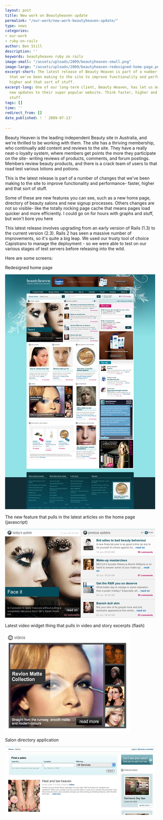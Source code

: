 ```yaml
---
layout: post
title: New work on Beautyheaven update
permalink: "/our-work/new-work-beautyheaven-update/"
type: news
categories:
- our-work
- ruby-on-rails
author: Ben Still
description: ''
keywords: beautyheaven ruby on rails
image-small: "/assets/uploads/2009/beautyheaven-small.png"
image-large: "/assets/uploads/2009/beautyheaven-redesigned-home-page.png"
excerpt-short: The latest release of Beauty Heaven is part of a number of changes
  that we've been making to the site to improve functionality and performance - faster,
  higher and that sort of stuff.
excerpt-long: One of our long-term client, Beauty Heaven, has let us make some snazzy
  new updates to their super popular website. Think faster, higher and that sort of
  stuff.
tags: []
time: ''
redirect_from: []
date_published: ! ' 2009-07-13'

---
```

Beauty Heaven is the leading independent Beauty site in Australia, and we're thrilled to be working with them. The site has a thriving membership, who continually add content and reviews to the site. They have a really neat-o loyalty system, where members get points the more they participate on the site- writing reviews of products, comments, and forum postings. Members review beauty products, and there is a crack team of users to that road test various lotions and potions.

This is the latest release is part of a number of changes that we've been making to the site to improve functionality and performance- faster, higher and that sort of stuff.

Some of these are new features you can see, such as a new home page, directory of beauty salons and new signup processes. Others changes are not so visible- like the totally rocking page cache that means pages load quicker and more efficiently. I could go on for hours with graphs and stuff, but won't bore you here

This latest release involves upgrading from an early version of Rails (1.3) to the current version (2.3). Rails 2 has seen a massive number of improvements, so it's quite a big leap. We used our trusty tool of choice Capistrano to manage the deployment - so we were able to test on our various stages of test servers before releasing into the wild.

Here are some screens:

Redesigned home page

[![Redesigned home page](/assets/uploads/2009/beautyheaven-redesigned-home-page.jpg)](http://www.flickr.com/photos/39680059@N08/3641611813/)

The new feature that pulls in the latest articles on the home page (javascript)

[![Home page feed](/assets/uploads/2009/beautyheaven-home-page-feed.jpg)](http://www.flickr.com/photos/39680059@N08/3642419864/)

Latest video widget thing that pulls in video and story excerpts (flash)

[![Video preview widget](/assets/uploads/2009/beautyheaven-video-preview-widget.jpg)](http://www.flickr.com/photos/39680059@N08/3642419752/)

Salon directory application

[![Salon directory](/assets/uploads/2009/beautyheaven-salon-directory.jpg)](http://www.flickr.com/photos/39680059@N08/3642419644/)
